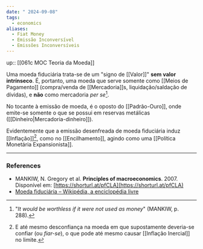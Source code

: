 ```yaml
---
date: " 2024-09-08"
tags:
  - economics
aliases:
  - Fiat Money
  - Emissão Inconversível
  - Emissões Inconversíveis
---
```


up:: [[061c MOC Teoria da Moeda]]

Uma moeda fiduciária trata-se de um "signo de [[Valor]]" **sem valor intrínseco**. É, portanto, uma moeda que serve somente como [[Meios de Pagamento]] (compra/venda de [[Mercadoria]]s, liquidação/saldação de dívidas), e **não** como mercadoria *per se*[^1].

No tocante à emissão de moeda, é o oposto do [[Padrão-Ouro]], onde emite-se somente o que se possui em reservas metálicas ([[Dinheiro|Mercadoria-dinheiro]]).

Evidentemente que a emissão desenfreada de moeda fiduciária induz [[Inflação]][^2], como no [[Encilhamento]], agindo como uma [[Política Monetária Expansionista]].


---
### References
- MANKIW, N. Gregory et al. **Principles of macroeconomics**. 2007. Disponível em: [https://shorturl.at/pfCLA](https://shorturl.at/pfCLA)
- [Moeda fiduciária – Wikipédia, a enciclopédia livre](https://pt.wikipedia.org/wiki/Moeda_fiduci%C3%A1ria)

[^1]: "*It would be worthless if it were not used as money*" (MANKIW, p. 288).
[^2]: E até mesmo desconfiança na moeda em que supostamente deveria-se confiar (ou *fiar-se*), o que pode até mesmo causar [[Inflação Inercial]] no limite.